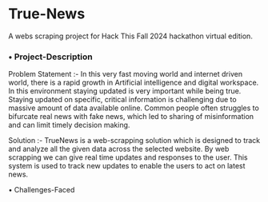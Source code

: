 # True-News
A webs scraping project for Hack This Fall 2024 hackathon virtual edition.

<h3>•	Project-Description</h3>

Problem Statement :- In this very fast moving world and internet driven world, there is a rapid growth in Artificial intelligence and digital workspace. In this environment staying updated is very important while being true. Staying updated on specific, critical information is challenging due to massive amount of data available online. Common people often struggles to bifurcate real news with fake news, which led to sharing of misinformation and can limit timely decision making.

Solution :- TrueNews is a web-scrapping solution which is designed to track and analyze all the given data across the selected website. By web scrapping we can give real time updates and responses to the user. This system is used to track new updates to enable the users to act on latest news.

•	Challenges-Faced




